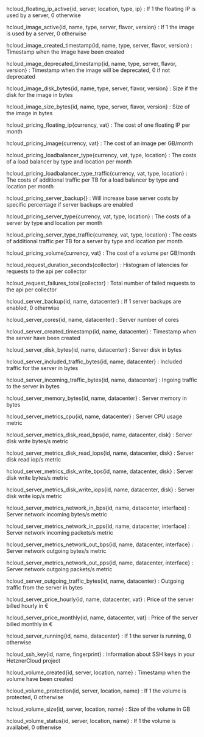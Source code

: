 hcloud_floating_ip_active{id, server, location, type, ip}
: If 1 the floating IP is used by a server, 0 otherwise

hcloud_image_active{id, name, type, server, flavor, version}
: If 1 the image is used by a server, 0 otherwise

hcloud_image_created_timestamp{id, name, type, server, flavor, version}
: Timestamp when the image have been created

hcloud_image_deprecated_timestamp{id, name, type, server, flavor, version}
: Timestamp when the image will be deprecated, 0 if not deprecated

hcloud_image_disk_bytes{id, name, type, server, flavor, version}
: Size if the disk for the image in bytes

hcloud_image_size_bytes{id, name, type, server, flavor, version}
: Size of the image in bytes

hcloud_pricing_floating_ip{currency, vat}
: The cost of one floating IP per month

hcloud_pricing_image{currency, vat}
: The cost of an image per GB/month

hcloud_pricing_loadbalancer_type{currency, vat, type, location}
: The costs of a load balancer by type and location per month

hcloud_pricing_loadbalancer_type_traffic{currency, vat, type, location}
: The costs of additional traffic per TB for a load balancer by type and location per month

hcloud_pricing_server_backup{}
: Will increase base server costs by specific percentage if server backups are enabled

hcloud_pricing_server_type{currency, vat, type, location}
: The costs of a server by type and location per month

hcloud_pricing_server_type_traffic{currency, vat, type, location}
: The costs of additional traffic per TB for a server by type and location per month

hcloud_pricing_volume{currency, vat}
: The cost of a volume per GB/month

hcloud_request_duration_seconds{collector}
: Histogram of latencies for requests to the api per collector

hcloud_request_failures_total{collector}
: Total number of failed requests to the api per collector

hcloud_server_backup{id, name, datacenter}
: If 1 server backups are enabled, 0 otherwise

hcloud_server_cores{id, name, datacenter}
: Server number of cores

hcloud_server_created_timestamp{id, name, datacenter}
: Timestamp when the server have been created

hcloud_server_disk_bytes{id, name, datacenter}
: Server disk in bytes

hcloud_server_included_traffic_bytes{id, name, datacenter}
: Included traffic for the server in bytes

hcloud_server_incoming_traffic_bytes{id, name, datacenter}
: Ingoing traffic to the server in bytes

hcloud_server_memory_bytes{id, name, datacenter}
: Server memory in bytes

hcloud_server_metrics_cpu{id, name, datacenter}
: Server CPU usage metric

hcloud_server_metrics_disk_read_bps{id, name, datacenter, disk}
: Server disk write bytes/s metric

hcloud_server_metrics_disk_read_iops{id, name, datacenter, disk}
: Server disk read iop/s metric

hcloud_server_metrics_disk_write_bps{id, name, datacenter, disk}
: Server disk write bytes/s metric

hcloud_server_metrics_disk_write_iops{id, name, datacenter, disk}
: Server disk write iop/s metric

hcloud_server_metrics_network_in_bps{id, name, datacenter, interface}
: Server network incoming bytes/s metric

hcloud_server_metrics_network_in_pps{id, name, datacenter, interface}
: Server network incoming packets/s metric

hcloud_server_metrics_network_out_bps{id, name, datacenter, interface}
: Server network outgoing bytes/s metric

hcloud_server_metrics_network_out_pps{id, name, datacenter, interface}
: Server network outgoing packets/s metric

hcloud_server_outgoing_traffic_bytes{id, name, datacenter}
: Outgoing traffic from the server in bytes

hcloud_server_price_hourly{id, name, datacenter, vat}
: Price of the server billed hourly in €

hcloud_server_price_monthly{id, name, datacenter, vat}
: Price of the server billed monthly in €

hcloud_server_running{id, name, datacenter}
: If 1 the server is running, 0 otherwise

hcloud_ssh_key{id, name, fingerprint}
: Information about SSH keys in your HetznerCloud project

hcloud_volume_created{id, server, location, name}
: Timestamp when the volume have been created

hcloud_volume_protection{id, server, location, name}
: If 1 the volume is protected, 0 otherwise

hcloud_volume_size{id, server, location, name}
: Size of the volume in GB

hcloud_volume_status{id, server, location, name}
: If 1 the volume is availabel, 0 otherwise
